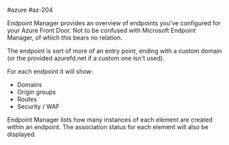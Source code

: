 #azure #az-204 

Endpoint Manager provides an overview of endpoints you've configured for your Azure Front Door.
Not to be confused with Microsoft Endpoint Manager, of which this bears no relation.

The endpoint is sort of more of an entry point, ending with a custom domain (or the provided azurefd.net if a custom one isn't used).

For each endpoint it will show:
- Domains
- Origin groups
- Routes
- Security / WAF

Endpoint Manager lists how many instances of each element are created within an endpoint.
The association status for each element will also be displayed.